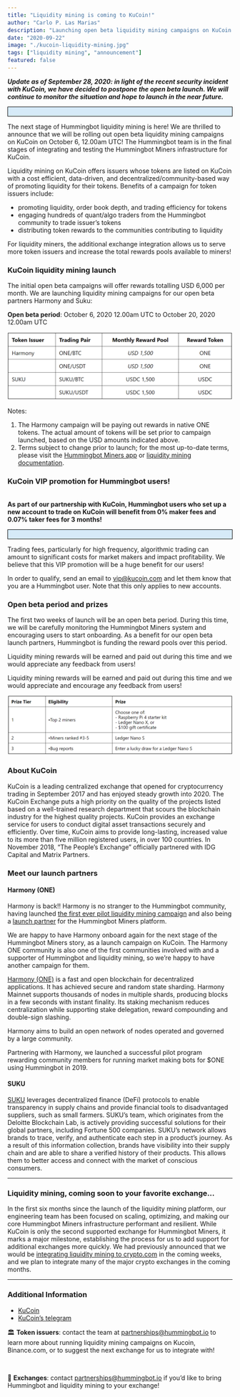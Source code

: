 ```yaml
---
title: "Liquidity mining is coming to KuCoin!"
author: "Carlo P. Las Marias"
description: "Launching open beta liquidity mining campaigns on KuCoin for ONE and SUKU with VIP fee promotion!"
date: "2020-09-22"
image: "./kucoin-liquidity-mining.jpg"
tags: ["liquidity mining", "announcement"]
featured: false
---
```


<table style="border: 1.5px solid black; width: 100% ; background-color:#D6EAF8; align:center; padding:10px">
<em><b>Update as of September 28, 2020: in light of the recent security incident with KuCoin, we have decided to postpone the open beta launch.  We will continue to monitor the situation and hope to launch in the near future.</b></em>
</table>

The next stage of Hummingbot liquidity mining is here!  We are thrilled to announce that we will be rolling out open beta liquidity mining campaigns on KuCoin on October 6, 12.00am UTC!  The Hummingbot team is in the final stages of integrating and testing the Hummingbot Miners infrastructure for KuCoin.

<!-- more -->


Liquidity mining on KuCoin offers issuers whose tokens are listed on KuCoin with a cost efficient, data-driven, and decentralized/community-based way of promoting liquidity for their tokens.  Benefits of a campaign for token issuers  include:

- promoting liquidity, order book depth, and trading efficiency for tokens
- engaging hundreds of quant/algo traders from the Hummingbot community to trade issuer’s tokens
- distributing token rewards to the communities contributing to liquidity

For liquidity miners, the additional exchange integration allows us to serve more token issuers and increase the total rewards pools available to miners!

### KuCoin liquidity mining launch

The initial open beta campaigns will offer rewards totalling USD 6,000 per month.  We are launching liquidity mining campaigns for our open beta partners Harmony and Suku:

**Open beta period**: October 6, 2020 12.00am UTC to October 20, 2020 12.00am UTC

![](./kucoin-reward.png)

Notes:

1. The Harmony campaign will be paying out rewards in native ONE tokens.  The actual amount of tokens will be set prior to campaign launched, based on the USD amounts indicated above.
2. Terms subject to change prior to launch; for the most up-to-date terms, please visit the [Hummingbot Miners app](https://miners.hummingbot.io/) or [liquidity mining documentation](https://docs.hummingbot.io/intro/liquidity-mining/).

### KuCoin VIP promotion for Hummingbot users!

<br />
<table style="border: 1.5px solid black; width: 100% ; background-color:#D6EAF8; align:center; padding:10px">
<b>As part of our partnership with KuCoin, Hummingbot users who set up a new account to trade on KuCoin will benefit from 0% maker fees and 0.07% taker fees for 3 months!</b>
</table>

Trading fees, particularly for high frequency, algorithmic trading can amount to significant costs for market makers and impact profitability.  We believe that this VIP promotion will be a huge benefit for our users!

In order to qualify, send an email to [vip@kucoin.com](mailto:vip@kucoin.com) and let them know that you are a Hummingbot user.  Note that this only applies to new accounts.

### Open beta period and prizes

The first two weeks of launch will be an open beta period.  During this time, we will be carefully monitoring the Hummingbot Miners system and encouraging users to start onboarding.  As a benefit for our open beta launch partners, Hummingbot is funding the reward pools over this period.

Liquidity mining rewards will be earned and paid out during this time and we would appreciate any feedback from users!

Liquidity mining rewards will be earned and paid out during this time and we would appreciate and encourage any feedback from users!

![](./beta-prize.png)

### About KuCoin

KuCoin is a leading centralized exchange that opened for cryptocurrency trading in September 2017 and has enjoyed steady growth into 2020. The KuCoin Exchange puts a high priority on the quality of the projects listed based on a well-trained research department that scours the blockchain industry for the highest quality projects. KuCoin provides an exchange service for users to conduct digital asset transactions securely and efficiently. Over time, KuCoin aims to provide long-lasting, increased value to its more than five million registered users, in over 100 countries. In November 2018, “The People’s Exchange” officially partnered with IDG Capital and Matrix Partners.

### Meet our launch partners

#### Harmony (ONE)

Harmony is back!! Harmony is no stranger to the Hummingbot community, having launched [the first ever pilot liquidity mining campaign](https://hummingbot.io/blog/2019-09-does-community-based-market-making-work/) and also being a [launch partner](https://hummingbot.io/blog/2020-03-liquidity-mining-launch/) for the Hummingbot Miners platform.

We are happy to have Harmony onboard again for the next stage of the Hummingbot Miners story, as a launch campaign on KuCoin.  The Harmony ONE community is also one of the first communities involved with and a supporter of Hummingbot and liquidity mining, so we’re happy to have another campaign for them.

[Harmony (ONE)](https://www.harmony.one/) is a fast and open blockchain for decentralized applications.  It has achieved secure and random state sharding. Harmony Mainnet supports thousands of nodes in multiple shards, producing blocks in a few seconds with instant finality. Its staking mechanism reduces centralization while supporting stake delegation, reward compounding and double-sign slashing.

Harmony aims to build an open network of nodes operated and governed by a large community.

Partnering with Harmony, we launched a successful pilot program rewarding community members for running market making bots for $ONE using Hummingbot in 2019.

#### SUKU

[SUKU](https://www.suku.world/) leverages decentralized finance (DeFi) protocols to enable transparency in supply chains and provide financial tools to disadvantaged suppliers, such as small farmers. SUKU’s team, which originates from the Deloitte Blockchain Lab, is actively providing successful solutions for their global partners, including Fortune 500 companies. SUKU’s network allows brands to trace, verify, and authenticate each step in a product’s journey. As a result of this information collection, brands have visibility into their supply chain and are able to share a verified history of their products. This allows them to better access and connect with the market of conscious consumers.

----
### Liquidity mining, coming soon to your favorite exchange...
In the first six months since the launch of the liquidity mining platform, our engineering team has been focused on scaling, optimizing, and making our core Hummingbot Miners infrastructure performant and resilient.  While KuCoin is only the second supported exchange for Hummingbot Miners, it marks a major milestone, establishing the process for us to add support for additional exchanges more quickly.  We had previously announced that we would be [integrating liquidity mining to crypto.com](https://hummingbot.io/blog/2020-09-hummingbot-partners-with-crypto-com/) in the coming weeks, and we plan to integrate many of the major crypto exchanges in the coming months.

----

### Additional Information
- [KuCoin](https://www.kucoin.com/)
- [KuCoin’s telegram](https://t.me/KuCoin_Exchange)

<table style="background-color:#D6EAF8">
  <tr>
🏛 <b>Token issuers</b>: contact the team at <a href="mailto:partnerships@hummingbot.io"><u>partnerships@hummingbot.io</u></a> to learn more about running liquidity mining campaigns on Kucoin, Binance.com, or to suggest the next exchange for us to integrate with!
  </tr>
</table><br />

<table style="background-color:#F2F3F4" size="12">
  <tr>
🏦 <b>Exchanges</b>: contact <a href="mailto:partnerships@hummingbot.io"><u>partnerships@hummingbot.io</u></a> if you’d like to bring Hummingbot and liquidity mining to your exchange!
  </tr>
</table>
